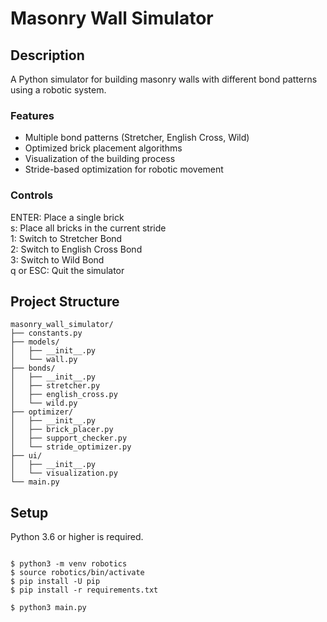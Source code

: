 # Masonry Wall Simulator

## Description

A Python simulator for building masonry walls with different bond patterns using a robotic system.

### Features

- Multiple bond patterns (Stretcher, English Cross, Wild)
- Optimized brick placement algorithms
- Visualization of the building process
- Stride-based optimization for robotic movement

### Controls

ENTER: Place a single brick <br />
s: Place all bricks in the current stride <br />
1: Switch to Stretcher Bond <br />
2: Switch to English Cross Bond <br />
3: Switch to Wild Bond <br />
q or ESC: Quit the simulator

## Project Structure
<!-- 
masonry_simulator/
├── constants.py
├── main.py
├── models/
│   ├── __init__.py
│   └── wall.py
├── bonds/
│   ├── __init__.py
│   ├── stretcher.py
│   ├── english_cross.py
│   └── wild.py
├── optimizer/
│   ├── __init__.py
│   ├── brick_placer.py
│   ├── support_checker.py
│   └── stride_optimizer.py
├── ui/
│   ├── __init__.py
│   ├── visualization.py
└── requirements.txt -->

```
masonry_wall_simulator/
├── constants.py
├── models/
│   ├── __init__.py
│   └── wall.py
├── bonds/
│   ├── __init__.py
│   ├── stretcher.py
│   ├── english_cross.py
│   └── wild.py
├── optimizer/
│   ├── __init__.py
│   ├── brick_placer.py
│   ├── support_checker.py
│   └── stride_optimizer.py
├── ui/
│   ├── __init__.py
│   └── visualization.py
└── main.py
```

## Setup

Python 3.6 or higher is required.

<pre><code>
$ python3 -m venv robotics
$ source robotics/bin/activate
$ pip install -U pip
$ pip install -r requirements.txt

$ python3 main.py
</code></pre>